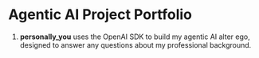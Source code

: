 # Agentic AI Project Portfolio

1. **personally_you** uses the OpenAI SDK to build my agentic AI alter ego, designed to answer any questions about my professional background.
